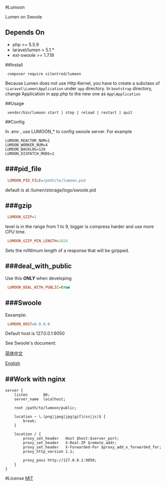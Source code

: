 #Lumoon

Lumen on Swoole

## Depends On

- php >= 5.5.9
- laravel/lumen > 5.1.*
- ext-swoole >= 1.7.19


##Install

```shell
 composer require silentred/lumoon
```

Because Lumen does not use Http Kernel, you have to create a subclass of `\Laravel\Lumen\Application` under `app` directory.
In `bootstrap` directory, change Application in app.php to the new one as `App\Application`

##Usage

```shell
 vendor/bin/lumoon start | stop | reload | restart | quit
```

##Config

In .env , use LUMOON_* to config swoole server. For example

```
LUMOON_REACTOR_NUM=1
LUMOON_WORKER_NUM=4
LUMOON_BACKLOG=128
LUMOON_DISPATCH_MODE=1
```


###pid_file
-----------

```INI
 LUMOON_PID_FILE=/path/to/lumoon.pid
```
default is at /lumen/storage/logs/swoole.pid

###gzip
-------

```INI
 LUMOON_GZIP=1
```

level is in the range from 1 to 9, bigger is compress harder and use more CPU time.

```INI
 LUMOON_GZIP_MIN_LENGTH=1024
```

Sets the mINImum length of a response that will be gzipped.

###deal\_with\_public
---------------------

Use this ***ONLY*** when developing

```INI
 LUMOON_DEAL_WITH_PUBLIC=true
```

###Swoole
---------

Eexample:

```INI
 LUMOON_HOST=0.0.0.0
```

Default host is 127.0.0.1:9050

See Swoole's document:

[简体中文](http://wiki.swoole.com/wiki/page/274.html)

[English](https://cdn.rawgit.com/tchiotludo/swoole-ide-helper/dd73ce0dd949870daebbf3e8fee64361858422a1/docs/classes/swoole_server.html#method_set)

##Work with nginx
-----------------

```Nginx
server {
	listen       80;
	server_name  localhost;

	root /path/to/lumoon/public;

	location ~ \.(png|jpeg|jpg|gif|css|js)$ {
		break;
	}

	location / {
		proxy_set_header   Host $host:$server_port;
		proxy_set_header   X-Real-IP $remote_addr;
		proxy_set_header   X-Forwarded-For $proxy_add_x_forwarded_for;
		proxy_http_version 1.1;

		proxy_pass http://127.0.0.1:9050;
	}
}
```

#License
[MIT](LICENSE)
